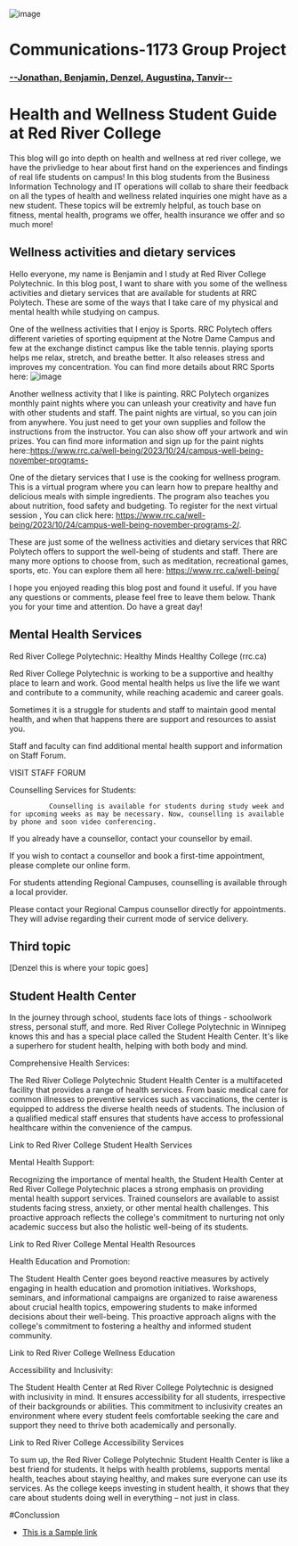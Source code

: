 ![image](https://www.rrc.ca/marcom/wp-content/uploads/sites/1/sites/99/2022/08/RRC-Polytech-Horizontal.png)<br>
# Communications-1173 Group Project
### <u> --Jonathan, Benjamin, Denzel, Augustina, Tanvir--</u>


# Health and Wellness Student Guide at Red River College

This blog will go into depth on health and wellness at red river college, we have the privliedge to hear about first hand on the experiences and findings of real life students on campus! In this blog students from the Business Information Technology and IT operations will collab to share their feedback on all the types of health and wellness related inquiries one might have as a new student. These topics will be extremly helpful, as touch base on fitness, mental health, programs we offer, health insurance we offer and so much more!


## Wellness activities and dietary services
Hello everyone, my name is Benjamin and I study at Red River College Polytechnic. In this blog post, I want to share with you some of the wellness activities and dietary services that are available for students at RRC Polytech. These are some of the ways that I take care of my physical and mental health while studying on campus.

One of the wellness activities that I enjoy is Sports. RRC Polytech offers different varieties of sporting equipment at the Notre Dame Campus and few at the exchange distinct campus like the table tennis. playing sports helps me relax, stretch, and breathe better. It also releases stress and improves my concentration. You can find more details about RRC Sports  here:
![image](https://www.rrc.ca/well-being/wp-content/uploads/sites/96/2023/09/well-being-sport-banner-1536x614.jpg)

Another wellness activity that I like is painting. RRC Polytech organizes monthly paint nights where you can unleash your creativity and have fun with other students and staff. The paint nights are virtual, so you can join from anywhere. You just need to get your own supplies and follow the instructions from the instructor. You can also show off your artwork and win prizes. You can find more information and sign up for the paint nights here::https://www.rrc.ca/well-being/2023/10/24/campus-well-being-november-programs-

One of the dietary services that I use is the cooking for wellness program. This is a virtual program where you can learn how to prepare healthy and delicious meals with simple ingredients. The program also teaches you about nutrition, food safety and budgeting. To register for the next virtual session , You can click here: https://www.rrc.ca/well-being/2023/10/24/campus-well-being-november-programs-2/.

These are just some of the wellness activities and dietary services that RRC Polytech offers to support the well-being of students and staff. There are many more options to choose from, such as meditation, recreational games, sports, etc. You can explore them all here: https://www.rrc.ca/well-being/

I hope you enjoyed reading this blog post and found it useful. If you have any questions or comments,  please feel free to leave them below.
 Thank you for your time and attention. Do have a great day!


## Mental Health Services
Red River College Polytechnic: Healthy Minds Healthy College (rrc.ca) 

Red River College Polytechnic is working to be a supportive and healthy place to learn and work. Good mental health helps us live the life we want and contribute to a community, while reaching academic and career goals. 

Sometimes it is a struggle for students and staff to maintain good mental health, and when that happens there are support and resources to assist you. 

Staff and faculty can find additional mental health support and information on Staff Forum. 

VISIT STAFF FORUM 

 

Counselling Services for Students: 

              Counselling is available for students during study week and for upcoming weeks as may be necessary. Now, counselling is available by phone and soon video conferencing. 

If you already have a counsellor, contact your counsellor by email. 

If you wish to contact a counsellor and book a first-time appointment, please complete our online form. 

For students attending Regional Campuses, counselling is available through a local provider. 

Please contact your Regional Campus counsellor directly for appointments. They will advise regarding their current mode of service delivery. 

 

## Third topic
[Denzel this is where your topic goes]

## Student Health Center
In the journey through school, students face lots of things - schoolwork stress, personal stuff, and more. Red River College Polytechnic in Winnipeg knows this and has a special place called the Student Health Center. It's like a superhero for student health, helping with both body and mind. 

 

Comprehensive Health Services: 

 

The Red River College Polytechnic Student Health Center is a multifaceted facility that provides a range of health services. From basic medical care for common illnesses to preventive services such as vaccinations, the center is equipped to address the diverse health needs of students. The inclusion of a qualified medical staff ensures that students have access to professional healthcare within the convenience of the campus. 

 

Link to Red River College Student Health Services 

 

Mental Health Support: 

 

Recognizing the importance of mental health, the Student Health Center at Red River College Polytechnic places a strong emphasis on providing mental health support services. Trained counselors are available to assist students facing stress, anxiety, or other mental health challenges. This proactive approach reflects the college's commitment to nurturing not only academic success but also the holistic well-being of its students. 

 

Link to Red River College Mental Health Resources 

 

Health Education and Promotion: 

 

The Student Health Center goes beyond reactive measures by actively engaging in health education and promotion initiatives. Workshops, seminars, and informational campaigns are organized to raise awareness about crucial health topics, empowering students to make informed decisions about their well-being. This proactive approach aligns with the college's commitment to fostering a healthy and informed student community. 

 

Link to Red River College Wellness Education 

 

Accessibility and Inclusivity: 

 

The Student Health Center at Red River College Polytechnic is designed with inclusivity in mind. It ensures accessibility for all students, irrespective of their backgrounds or abilities. This commitment to inclusivity creates an environment where every student feels comfortable seeking the care and support they need to thrive both academically and personally. 

 

Link to Red River College Accessibility Services 

 

To sum up, the Red River College Polytechnic Student Health Center is like a best friend for students. It helps with health problems, supports mental health, teaches about staying healthy, and makes sure everyone can use its services. As the college keeps investing in student health, it shows that they care about students doing well in everything – not just in class. 

#Conclussion

- [This is a Sample link ](https://static.vecteezy.com/system/resources/thumbnails/009/273/280/small/concept-of-loneliness-and-disappointment-in-love-sad-man-sitting-element-of-the-picture-is-decorated-by-nasa-free-photo.jpg)



</body>
</html>
